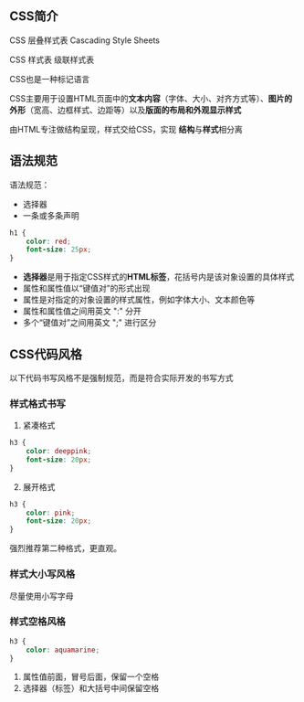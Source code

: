 ## CSS简介

CSS 层叠样式表 Cascading Style Sheets

CSS 样式表 级联样式表

CSS也是一种标记语言

CSS主要用于设置HTML页面中的**文本内容**（字体、大小、对齐方式等）、**图片的外形**（宽高、边框样式、边距等）以及**版面的布局和外观显示样式**

由HTML专注做结构呈现，样式交给CSS，实现 **结构**与**样式**相分离

## 语法规范

语法规范：

- 选择器
- 一条或多条声明

```css
h1 {
    color: red;
    font-size: 25px;
}
```

- **选择器**是用于指定CSS样式的**HTML标签**，花括号内是该对象设置的具体样式
- 属性和属性值以“键值对”的形式出现
- 属性是对指定的对象设置的样式属性，例如字体大小、文本颜色等
- 属性和属性值之间用英文 ":" 分开
- 多个“键值对”之间用英文 ";" 进行区分

## CSS代码风格

以下代码书写风格不是强制规范，而是符合实际开发的书写方式

### 样式格式书写

1. 紧凑格式

```css
h3 {
    color: deeppink;
    font-size: 20px;
}
```

2. 展开格式

```css
h3 {
    color: pink;
    font-size: 20px;
}
```

强烈推荐第二种格式，更直观。

### 样式大小写风格

尽量使用小写字母

### 样式空格风格

```css
h3 {
    color: aquamarine;
}
```

1. 属性值前面，冒号后面，保留一个空格
2. 选择器（标签）和大括号中间保留空格
